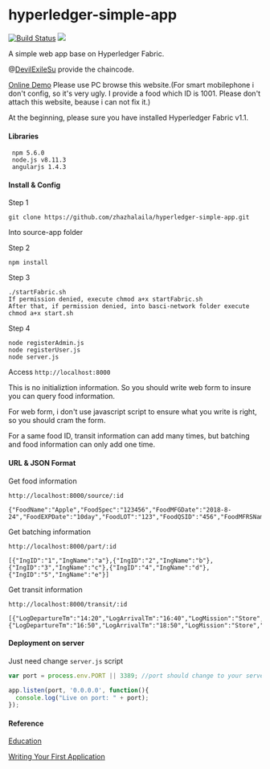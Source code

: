 # hyperledger-simple-app

[![Build Status](https://travis-ci.org/zhazhalaila/hyperledger-simple-app.svg?branch=master)](https://travis-ci.org/zhazhalaila/hyperledger-simple-app) ![](https://img.shields.io/badge/language-javascript-blue.svg)

A simple web app base on Hyperledger Fabric.

@[DevilExileSu](https://github.com/DevilExileSu) provide the chaincode.

[Online Demo](http://120.27.18.178:3389/) Please use PC browse this website.(For smart mobilephone i don't config, so it's very ugly. I provide a food which ID is 1001. Please don't attach this website, beause i can not fix it.)

At the beginning, please sure you have installed Hyperledger Fabric v1.1.

<h4>Libraries</h4>

```
 npm 5.6.0
 node.js v8.11.3
 angularjs 1.4.3
```

<h4>Install & Config</h4>

Step 1

```
git clone https://github.com/zhazhalaila/hyperledger-simple-app.git
```

Into source-app folder

Step 2

```
npm install
```

Step 3

```
./startFabric.sh
If permission denied, execute chmod a+x startFabric.sh
After that, if permission denied, into basci-network folder execute chmod a+x start.sh
```

 Step 4
 ```
 node registerAdmin.js
 node registerUser.js
 node server.js
 ```
 
 Access `http://localhost:8000`
 
 This is no initializtion information. So you should write web form to insure you can query food information.
 
 For web form, i don't use javascript script to ensure what you write is right, so you should cram the form.
 
 For a same food ID, transit information can add many times, but batching and food information can only add one time.
 
 <h4>URL & JSON Format</h4>
 
 Get food information
 
`http://localhost:8000/source/:id`

```
{"FoodName":"Apple","FoodSpec":"123456","FoodMFGDate":"2018-8-24","FoodEXPDate":"10day","FoodLOT":"123","FoodQSID":"456","FoodMFRSName":"lalala","FoodProPrice":"2","FoodProPlace":"zhengzhou"}
```

Get batching information

`http://localhost:8000/part/:id`

```
[{"IngID":"1","IngName":"a"},{"IngID":"2","IngName":"b"},{"IngID":"3","IngName":"c"},{"IngID":"4","IngName":"d"},{"IngID":"5","IngName":"e"}]
```

Get transit information

`http://localhost:8000/transit/:id`

```
[{"LogDepartureTm":"14:20","LogArrivalTm":"16:40","LogMission":"Store","LogDeparturePl":"zhengzhou","LogDest":"wuhan","LogToSeller":"lalala","LogStorageTm":"1day","LogMOT":"truck","LogCopName":"shunfeng","LogCost":"10"},{"LogDepartureTm":"16:50","LogArrivalTm":"18:50","LogMission":"Store","LogDeparturePl":"wuhan","LogDest":"guangzhou","LogToSeller":"lalala","LogStorageTm":"1day","LogMOT":"truck","LogCopName":"shunfeng","LogCost":"10"}]
```

<h4>Deployment on server</h4>

Just need change `server.js` script

```javascript
var port = process.env.PORT || 3389; //port should change to your server security port

app.listen(port, '0.0.0.0', function(){
  console.log("Live on port: " + port);
});
```

<h4>Reference</h4>

[Education](https://github.com/hyperledger/education/tree/master/LFS171x)
  
[Writing Your First Application](https://hyperledger-fabric.readthedocs.io/en/release-1.1/write_first_app.html)

